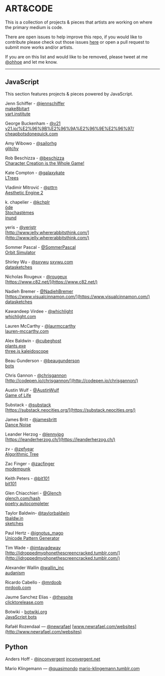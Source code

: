 # ART&CODE

This is a collection of projects & pieces that artists are working on where the primary medium is code. 

There are open issues to help improve this repo, if you would like to contribute please check out those issues [here](https://github.com/rachelnicole/art-and-code/issues) or open a pull request to submit more works and/or artists. 

If you are on this list and would like to be removed, please tweet at me [@ohhoe](https://twitter.com/ohhoe) and let me know.

----
## JavaScript
This section features projects & pieces powered by JavaScript.

Jenn Schiffer - [@jennschiffer](https://twitter.com/jennschiffer)  
[make8bitart](http://make8bitart.com)  
[vart.institute](http://vart.institute/)

George Buckenham - [@v21](https://twitter.com/v21)  
[v21.io/%E2%96%9B%E2%96%9A%E2%96%9E%E2%96%97/](http://v21.io/%E2%96%9B%E2%96%9A%E2%96%9E%E2%96%97/)  
[cheapbotsdonequick.com](http://www.cheapbotsdonequick.com)

Amy Wibowo - [@sailorhg](https://twitter.com/sailorhg)  
[glitchy](http://sailorhg.com/glitchy/)

Rob Beschizza - [@beschizza](https://twitter.com/beschizza)  
[Character Creation is the Whole Game!](https://beschizza.github.io/charactercreationisthewholegame/)

Kate Compton - [@galaxykate](https://twitter.com/galaxykate)  
[LTrees](http://www.galaxykate.com/Apps/Prototypes/LTrees/)

Vladimir Mitrović - [@pttrn](https://twitter.com/pttrn)  
[Aesthetic Engine 2](http://brutalism.rs/project/aesthetic-engine-2/)

k. chapelier - [@kchplr](https://twitter.com/kchplr)  
[öde](http://www.kchapelier.com/ode/)  
[Stochastèmes](http://www.kchapelier.com/stochastemes/)  
[inund](http://www.kchapelier.com/inund/)

yeris - [@yeristr](https://twitter.com/yeristr)  
[http://www.jelly.whererabbitsthink.com/](http://www.jelly.whererabbitsthink.com/)

Sommer Pascal - [@SommerPascal](https://twitter.com/SommerPascal)  
[Orbit Simulator](http://codelis.ch/orbit/)

Shirley Wu - [@sxywu](https://twitter.com/sxywu) 
[sxywu.com](http://sxywu.com/)  
[datasketches](http://sxywu.com/)

Nicholas Rougeux - [@rougeux](https://twitter.com/rougeux)  
[https://www.c82.net/](https://www.c82.net/)  

Nadieh Bremer - [@NadiehBremer](https://twitter.com/NadiehBremer)  
[https://www.visualcinnamon.com/](https://www.visualcinnamon.com/)  
[datasketches](http://sxywu.com/)

Kawandeep Virdee - [@whichlight](http://www.whichlight.com)  
[whichlight.com](http://www.whichlight.com)  

Lauren McCarthy - [@laurmccarthy](https://twitter.com/laurmccarthy)  
[lauren-mccarthy.com](http://lauren-mccarthy.com/)

Alex Baldwin - [@cubeghost](https://twitter.com/cubeghost)  
[plants.exe](https://codepen.io/goosey/pen/xEJVZx)  
[three.js kaleidoscope](https://codepen.io/goosey/pen/GooRZj)

Beau Gunderson - [@beaugunderson](https://twitter.com/beaugunderson)  
[bots](https://mobile.twitter.com/beaugunderson/lists/my-bots)  

Chris Gannon - [@chrisgannon](https://twitter.com/chrisgannon)  
[http://codepen.io/chrisgannon/](http://codepen.io/chrisgannon/)  

Austin Wulf - [@AustinWulf](http://twitter.com/AustinWulf)  
[Game of Life](http://codepen.io/atwulf/full/oLBmWO/)  

Substack - [@substack](https://twitter.com/substack)  
[https://substack.neocities.org/](https://substack.neocities.org/)

James Britt - [@jamesbritt](https://twitter.com/jamesbritt)  
[Dance Noise](http://www.dancenoise.com)  

Leander Herzog - [@lennyjpg](https://twitter.com/lennyjpg)  
[https://leanderherzog.ch/](https://leanderherzog.ch/)

zv - [@zefyear](https://twitter.com/zefyear)  
[Algorithmic Tree](http://zv.github.io/algorithmic-tree.html)  

Zac Finger - [@zacfinger](https://twitter.com/zacfinger)  
[modempunk](http://modempunk.com/)  

Keith Peters - [@bit101](https://twitter.com/bit101)  
[bit101](https://bit101.github.io/lab/index.html)

Glen Chiacchieri - [@Glench](https://twitter.com/glench)  
[glench.com/hash](http://glench.com/hash)  
[poetry autocompleter](http://glench.com/PoetryAutocompleter/)

Taylor Baldwin- [@taylorbaldwin](https://twitter.com/taylorbaldwin)  
[tbaldw.in](http://tbaldw.in)  
[sketches](http://rolyatmax.github.io/sketches)  

Paul Hertz - [@ignotus_mago](https://twitter.com/ignotus_mago)  
[Unicode Pattern Generator](http://paulhertz.net/saic/artware/code/unimundo_02.html)

Tim Wade - [@imtayadeway](https://twitter.com/imtayadeway)  
[http://idroppedmyphonethescreencracked.tumblr.com/](http://idroppedmyphonethescreencracked.tumblr.com/)  

Alexander Wallin [@wallin_inc](https://twitter.com/wallin_inc)  
[audanism](http://audanism.alexanderwallin.com)  

Ricardo Cabello - [@mrdoob](https://twitter.com/mrdoob)  
[mrdoob.com](http://www.mrdoob.com)  

Jaume Sanchez Elias - [@thespite](https://twitter.com/thespite)  
[clicktorelease.com](http://www.clicktorelease.com)  

Botwiki - [botwiki.org](https://www.botwiki.org)  
[JavaScript bots](https://botwiki.org/languages/nodejs/)

Rafaël Rozendaal — [@newrafael](https://twitter.com/newrafael)
[www.newrafael.com/websites](http://www.newrafael.com/websites)

## Python

Anders Hoff - [@inconvergent](https://twitter.com/inconvergent)
[inconvergent.net](http://inconvergent.net/)

Mario Klingemann — [@quasimondo](https://twitter.com/quasimondo)
[mario-klingemann.tumblr.com](http://mario-klingemann.tumblr.com/)



